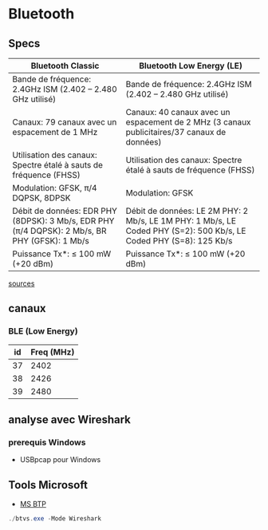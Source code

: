 # Bluetooth

## Specs

| Bluetooth Classic | Bluetooth Low Energy (LE) |
| --- | --- |
| Bande de fréquence: 2.4GHz ISM (2.402 – 2.480 GHz utilisé) | Bande de fréquence: 2.4GHz ISM (2.402 – 2.480 GHz utilisé) |
| Canaux: 79 canaux avec un espacement de 1 MHz | Canaux: 40 canaux avec un espacement de 2 MHz (3 canaux publicitaires/37 canaux de données) |
| Utilisation des canaux: Spectre étalé à sauts de fréquence (FHSS) | Utilisation des canaux: Spectre étalé à sauts de fréquence (FHSS) |
| Modulation: GFSK, π/4 DQPSK, 8DPSK | Modulation: GFSK |
| Débit de données: EDR PHY (8DPSK): 3 Mb/s, EDR PHY (π/4 DQPSK): 2 Mb/s, BR PHY (GFSK): 1 Mb/s | Débit de données: LE 2M PHY: 2 Mb/s, LE 1M PHY: 1 Mb/s, LE Coded PHY (S=2): 500 Kb/s, LE Coded PHY (S=8): 125 Kb/s |
| Puissance Tx*: ≤ 100 mW (+20 dBm) | Puissance Tx*: ≤ 100 mW (+20 dBm) |


[sources](https://www.bluetooth.com/learn-about-bluetooth/tech-overview/)

## canaux

### BLE (Low Energy)

| id | Freq (MHz) |
|----|------------|
| 37 | 2402 |
| 38 | 2426 |
| 39 | 2480 |

## analyse avec Wireshark

### prerequis Windows

* USBpcap pour Windows

## Tools Microsoft

* [MS BTP](https://learn.microsoft.com/en-us/windows-hardware/drivers/bluetooth/testing-btp-setup-package)

```powershell
./btvs.exe -Mode Wireshark
```